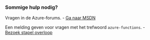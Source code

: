 ### <a name="need-some-help"></a>Sommige hulp nodig?

Vragen in de Azure-forums. - [Ga naar MSDN](http://go.microsoft.com/fwlink/?LinkId=780719)

Een melding geven voor vragen met het trefwoord `azure-functions`. - [Bezoek stapel overloop](http://stackoverflow.com/questions/tagged/azure-functions)